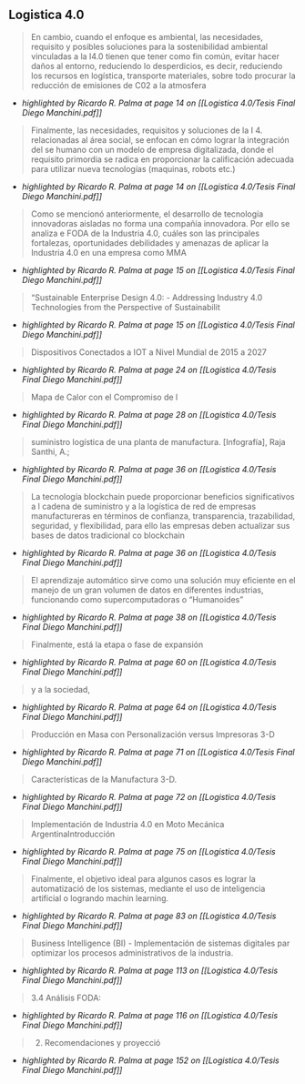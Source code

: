 ## Logistica 4.0
>  En cambio, cuando el enfoque es ambiental, las necesidades, requisito y posibles soluciones para la sostenibilidad ambiental vinculadas a la I4.0 tienen que tener como fin común, evitar hacer daños al entorno, reduciendo lo desperdicios, es decir, reduciendo los recursos en logística, transporte materiales, sobre todo procurar la reducción de emisiones de C02 a la atmosfera


			    
* *highlighted by Ricardo R. Palma at page 14 on [[Logistica 4.0/Tesis Final Diego Manchini.pdf]]*

>  Finalmente, las necesidades, requisitos y soluciones de la I 4. relacionadas al área social, se enfocan en cómo lograr la integración del se humano con un modelo de empresa digitalizada, donde el requisito primordia se radica en proporcionar la calificación adecuada para utilizar nueva tecnologías (maquinas, robots etc.)


			    
* *highlighted by Ricardo R. Palma at page 14 on [[Logistica 4.0/Tesis Final Diego Manchini.pdf]]*

>  Como se mencionó anteriormente, el desarrollo de tecnología innovadoras aisladas no forma una compañía innovadora. Por ello se analiza e FODA de la Industria 4.0, cuáles son las principales fortalezas, oportunidades debilidades y amenazas de aplicar la Industria 4.0 en una empresa como MMA


			    
* *highlighted by Ricardo R. Palma at page 15 on [[Logistica 4.0/Tesis Final Diego Manchini.pdf]]*

>  “Sustainable Enterprise Design 4.0: - Addressing Industry 4.0 Technologies from the Perspective of Sustainabilit


			    
* *highlighted by Ricardo R. Palma at page 15 on [[Logistica 4.0/Tesis Final Diego Manchini.pdf]]*

>  Dispositivos Conectados a IOT a Nivel Mundial de 2015 a 2027


			    
* *highlighted by Ricardo R. Palma at page 24 on [[Logistica 4.0/Tesis Final Diego Manchini.pdf]]*

>  Mapa de Calor con el Compromiso de l


			    
* *highlighted by Ricardo R. Palma at page 28 on [[Logistica 4.0/Tesis Final Diego Manchini.pdf]]*

>  suministro logística de una planta de manufactura. [Infografía], Raja Santhi, A.;


			    
* *highlighted by Ricardo R. Palma at page 36 on [[Logistica 4.0/Tesis Final Diego Manchini.pdf]]*

>  La tecnología blockchain puede proporcionar beneficios significativos a l cadena de suministro y a la logística de red de empresas manufactureras en términos de confianza, transparencia, trazabilidad, seguridad, y flexibilidad, para ello las empresas deben actualizar sus bases de datos tradicional co blockchain


			    
* *highlighted by Ricardo R. Palma at page 36 on [[Logistica 4.0/Tesis Final Diego Manchini.pdf]]*

>  El aprendizaje automático sirve como una solución muy eficiente en el manejo de un gran volumen de datos en diferentes industrias, funcionando como supercomputadoras o “Humanoides”


			    
* *highlighted by Ricardo R. Palma at page 38 on [[Logistica 4.0/Tesis Final Diego Manchini.pdf]]*

>  Finalmente, está la etapa o fase de expansión


			    
* *highlighted by Ricardo R. Palma at page 60 on [[Logistica 4.0/Tesis Final Diego Manchini.pdf]]*

>  y a la sociedad,


			    
* *highlighted by Ricardo R. Palma at page 64 on [[Logistica 4.0/Tesis Final Diego Manchini.pdf]]*

>  Producción en Masa con Personalización versus Impresoras 3-D


			    
* *highlighted by Ricardo R. Palma at page 71 on [[Logistica 4.0/Tesis Final Diego Manchini.pdf]]*

>  Características de la Manufactura 3-D.


			    
* *highlighted by Ricardo R. Palma at page 72 on [[Logistica 4.0/Tesis Final Diego Manchini.pdf]]*

>  Implementación de Industria 4.0 en Moto Mecánica ArgentinaIntroducción


			    
* *highlighted by Ricardo R. Palma at page 75 on [[Logistica 4.0/Tesis Final Diego Manchini.pdf]]*

>  Finalmente, el objetivo ideal para algunos casos es lograr la automatizació de los sistemas, mediante el uso de inteligencia artificial o logrando machin learning.


			    
* *highlighted by Ricardo R. Palma at page 83 on [[Logistica 4.0/Tesis Final Diego Manchini.pdf]]*

>  Business Intelligence (BI) - Implementación de sistemas digitales par optimizar los procesos administrativos de la industria.


			    
* *highlighted by Ricardo R. Palma at page 113 on [[Logistica 4.0/Tesis Final Diego Manchini.pdf]]*

>  3.4 Análisis FODA:


			    
* *highlighted by Ricardo R. Palma at page 116 on [[Logistica 4.0/Tesis Final Diego Manchini.pdf]]*

>  2. Recomendaciones y proyecció


			    
* *highlighted by Ricardo R. Palma at page 152 on [[Logistica 4.0/Tesis Final Diego Manchini.pdf]]*

